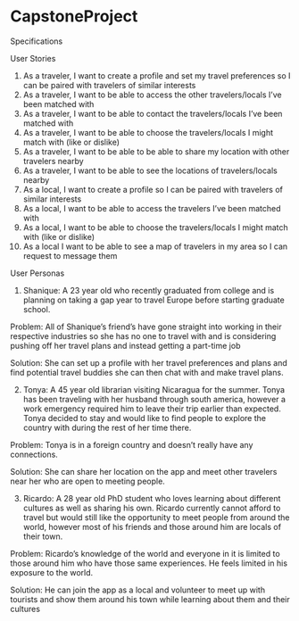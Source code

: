 # CapstoneProject
Specifications

User Stories 
1. As a traveler, I want to create a profile and set my travel preferences so I can be paired with travelers of similar interests
2. As a traveler, I want to be able to access the other travelers/locals I’ve been matched with 
3. As a traveler, I want to be able to contact the travelers/locals I’ve been matched with
4. As a traveler, I want to be able to choose the travelers/locals I might match with (like or dislike)
5. As a traveler, I want to be able to be able to share my location with other travelers nearby
6. As a traveler, I want to be able to see the locations of travelers/locals nearby
7. As a local, I want to create a profile so I can be paired with travelers of similar interests
8. As a local, I want to be able to access the travelers I’ve been matched with 
9. As a local, I want to be able to choose the travelers/locals I might match with (like or dislike)
10. As a local I want to be able to see a map of travelers in my area so I can request to message them

User Personas
1. Shanique: A 23 year old who recently graduated from college and is planning on taking a gap year to travel Europe before starting graduate school. 

Problem: All of Shanique’s friend’s have gone straight into working in their respective industries so she has no one to travel with and is considering pushing off her travel plans and instead getting a part-time job 

Solution: She can set up a profile with her travel preferences and plans and find potential travel buddies she can then chat with and make travel plans.
 
2. Tonya: A 45 year old librarian visiting Nicaragua for the summer. Tonya has been traveling with her husband through south america, however a work emergency required him to leave their trip earlier than expected. Tonya decided to stay and would like to find people to explore the country with during the rest of her time there.

Problem: Tonya is in a foreign country and doesn’t really have any connections.

Solution: She can share her location on the app and meet other travelers near her who are open to meeting people. 
 
3. Ricardo: A 28 year old PhD student who loves learning about different cultures as well as sharing his own. Ricardo currently cannot afford to travel but would still like the opportunity to meet people from around the world, however most of his friends and those around him are locals of their town. 

Problem: Ricardo’s knowledge of the world and everyone in it is limited to those around him who have those same experiences. He feels limited in his exposure to the world.

Solution: He can join the app as a local and volunteer to meet up with tourists and show them around his town while learning about them and their cultures
